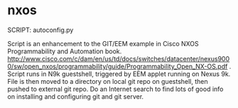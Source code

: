# nxos

SCRIPT: autoconfig.py

Script is an enhancement to the GIT/EEM example in Cisco NXOS Programmability and Automation book.
http://www.cisco.com/c/dam/en/us/td/docs/switches/datacenter/nexus9000/sw/open_nxos/programmability/guide/Programmability_Open_NX-OS.pdf . Script runs in N9k guestshell, triggered by EEM applet running on Nexus 9k. File is then moved to a directory on local git repo on guestshell, then pushed to external git repo. Do an Internet search to find lots of good info on installing and configuring git and git server.



